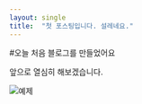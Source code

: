 ```yaml
---
layout: single
title:  "첫 포스팅입니다. 설레네요."
---
```

#오늘 처음 블로그를 만들었어요

앞으로 열심히 해보겠습니다.

![예제]({{site.url}}\images\2024-04-21-first\예제-1713694072014-25.png)
